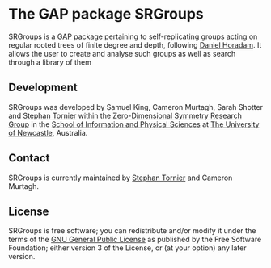 # The GAP package SRGroups

<Package>SRGroups</Package> is a <a href="https://www.gap-system.org/">GAP</a> package pertaining to self-replicating
  groups acting on regular rooted trees of finite degree and
  depth, following <a href="https://nova.newcastle.edu.au/vital/access/manager/Repository/uon:17152">Daniel Horadam</a>. It allows the user to create and analyse such
  groups as well as search through a library of them

## Development

<Package>SRGroups</Package> was developed by Samuel King, Cameron Murtagh, Sarah Shotter and <a href="https://www.newcastle.edu.au/profile/stephan-tornier">Stephan Tornier</a> within the <a href="https://zerodimensional.group/">Zero-Dimensional Symmetry Research Group</a> in the <a href="https://www.newcastle.edu.au/school/mathematical-and-physical-sciences">School of Information and Physical Sciences</a> at <a href="https://www.newcastle.edu.au/">The University of Newcastle</a>, Australia.


## Contact

<Package>SRGroups</Package> is currently maintained by <a href="https://www.newcastle.edu.au/profile/stephan-tornier">Stephan Tornier</a> and Cameron Murtagh.

## License

<Package>SRGroups</Package> is free software; you can redistribute and/or modify it under the terms of the <a href="https://www.gnu.org/licenses/gpl-3.0.en.html">GNU General Public License</a> as published by the Free Software Foundation; either version 3 of the License, or (at your option) any later version.
